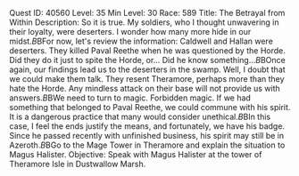 Quest ID: 40560
Level: 35
Min Level: 30
Race: 589
Title: The Betrayal from Within
Description: So it is true. My soldiers, who I thought unwavering in their loyalty, were deserters. I wonder how many more hide in our midst.$B$BFor now, let's review the information: Caldwell and Hallan were deserters. They killed Paval Reethe when he was questioned by the Horde. Did they do it just to spite the Horde, or... Did he know something...$B$BOnce again, our findings lead us to the deserters in the swamp. Well, I doubt that we could make them talk. They resent Theramore, perhaps more than they hate the Horde. Any mindless attack on their base will not provide us with answers.$B$BWe need to turn to magic. Forbidden magic. If we had something that belonged to Paval Reethe, we could commune with his spirit. It is a dangerous practice that many would consider unethical.$B$BIn this case, I feel the ends justify the means, and fortunately, we have his badge. Since he passed recently with unfinished business, his spirit may still be in Azeroth.$B$BGo to the Mage Tower in Theramore and explain the situation to Magus Halister.
Objective: Speak with Magus Halister at the tower of Theramore Isle in Dustwallow Marsh.

